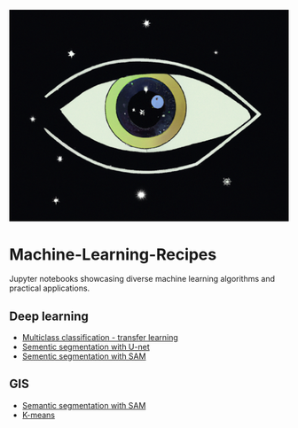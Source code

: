 <p align="center">
  <img src="./asset/logo2.png">
</p>

# Machine-Learning-Recipes
Jupyter notebooks showcasing diverse machine learning algorithms and practical applications.


## Deep learning
  * [Multiclass classification - transfer learning](machine_learning/transfer_learning.ipynb)
  * [Sementic segmentation with U-net](machine_learning/u_net.ipynb)
  * [Sementic segmentation with SAM](machine_learning/sam.ipynb)

## GIS
  * [Semantic segmentation with SAM]()
  * [K-means]()


